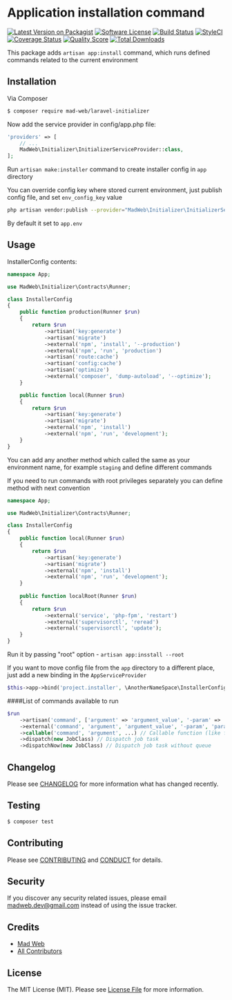 # Application installation command

[![Latest Version on Packagist][ico-version]][link-packagist]
[![Software License][ico-license]](LICENSE.md)
[![Build Status][ico-travis]][link-travis]
[![StyleCI][ico-style]][link-style]
[![Coverage Status][ico-scrutinizer]][link-scrutinizer]
[![Quality Score][ico-code-quality]][link-code-quality]
[![Total Downloads][ico-downloads]][link-downloads]


This package adds `artisan app:install` command, which runs defined commands related to the current environment

## Installation

Via Composer

``` bash
$ composer require mad-web/laravel-initializer
```

Now add the service provider in config/app.php file:
```php
'providers' => [
    // ...
    MadWeb\Initializer\InitializerServiceProvider::class,
];
```
Run `artisan make:installer` command to create installer config in `app` directory

You can override config key where stored current environment, just publish config file, and set `env_config_key` value
```bash
php artisan vendor:publish --provider="MadWeb\Initializer\InitializerServiceProvider" --tag=config
```
By default it set to `app.env`

## Usage

InstallerConfig contents:
```php
namespace App;

use MadWeb\Initializer\Contracts\Runner;

class InstallerConfig
{
    public function production(Runner $run)
    {
        return $run
            ->artisan('key:generate')
            ->artisan('migrate')
            ->external('npm', 'install', '--production')
            ->external('npm', 'run', 'production')
            ->artisan('route:cache')
            ->artisan('config:cache')
            ->artisan('optimize')
            ->external('composer', 'dump-autoload', '--optimize');
    }

    public function local(Runner $run)
    {
        return $run
            ->artisan('key:generate')
            ->artisan('migrate')
            ->external('npm', 'install')
            ->external('npm', 'run', 'development');
    }
}
```

You can add any another method which called the same as your environment name, for example `staging` and define different commands

If you need to run commands with root privileges separately you can define method with next convention
```php
namespace App;

use MadWeb\Initializer\Contracts\Runner;

class InstallerConfig
{
    public function local(Runner $run)
    {
        return $run
            ->artisan('key:generate')
            ->artisan('migrate')
            ->external('npm', 'install')
            ->external('npm', 'run', 'development');
    }
    
    public function localRoot(Runner $run)
    {
        return $run
            ->external('service', 'php-fpm', 'restart')
            ->external('supervisorctl', 'reread')
            ->external('supervisorctl', 'update');
    }
}
```
Run it by passing "root" option - `artisan app:insstall --root`

If you want to move config file from the `app` directory to a different place, just add a new binding in the `AppServiceProvider`
```php
$this->app->bind('project.installer', \AnotherNameSpace\InstallerConfig::class);
```

####List of commands available to run
```php
$run
    ->artisan('command', ['argument' => 'argument_value', '-param' => 'param_value', '--option' => 'option_value', ...]) // Artisan command
    ->external('command', 'argument', 'argument_value', '-param', 'param_value', '--option=option_value', ...) // Any external command
    ->callable('command', 'argument', ...) // Callable function (like for call_user_func)
    ->dispatch(new JobClass) // Dispatch job task
    ->dispatchNow(new JobClass) // Dispatch job task without queue
```

## Changelog

Please see [CHANGELOG](CHANGELOG.md) for more information what has changed recently.

## Testing

``` bash
$ composer test
```

## Contributing

Please see [CONTRIBUTING](CONTRIBUTING.md) and [CONDUCT](CONDUCT.md) for details.

## Security

If you discover any security related issues, please email madweb.dev@gmail.com instead of using the issue tracker.

## Credits

- [Mad Web](https://github.com/mad-web)
- [All Contributors](../../contributors)

## License

The MIT License (MIT). Please see [License File](LICENSE.md) for more information.

[ico-version]: https://img.shields.io/packagist/v/mad-web/laravel-initializer.svg?style=flat-square
[ico-license]: https://img.shields.io/badge/license-MIT-brightgreen.svg?style=flat-square
[ico-travis]: https://img.shields.io/travis/mad-web/laravel-initializer/master.svg?style=flat-square
[ico-style]: https://styleci.io/repos/100302581/shield
[ico-scrutinizer]: https://img.shields.io/scrutinizer/coverage/g/mad-web/laravel-initializer.svg?style=flat-square
[ico-code-quality]: https://img.shields.io/scrutinizer/g/mad-web/laravel-initializer.svg?style=flat-square
[ico-downloads]: https://img.shields.io/packagist/dt/mad-web/laravel-initializer.svg?style=flat-square

[link-packagist]: https://packagist.org/packages/mad-web/laravel-initializer
[link-travis]: https://travis-ci.org/mad-web/laravel-initializer
[link-style]: https://styleci.io/repos/100302581
[link-scrutinizer]: https://scrutinizer-ci.com/g/mad-web/laravel-initializer/code-structure
[link-code-quality]: https://scrutinizer-ci.com/g/mad-web/laravel-initializer
[link-downloads]: https://packagist.org/packages/mad-web/laravel-initializer
[link-author]: https://github.com/mad-web
[link-contributors]: ../../contributors